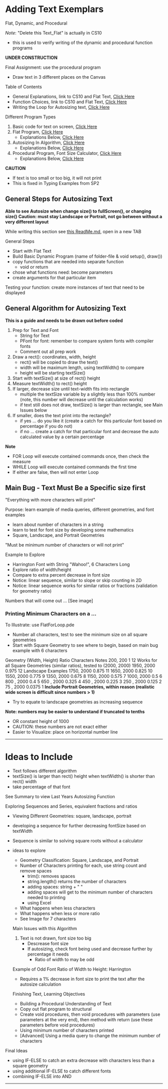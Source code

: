 # Adding Text Exemplars
Flat, Dynamic, and Procedural

*Note*: "Delete this Text_Flat" is actually in CS10
- this is used to verify writing of the dynamic and procedural function programs

**UNDER CONSTRUCTION**

Final Assignment: use the procedural program
- Draw text in 3 different places on the Canvas

Table of Contents
- General Explanations, link to CS10 and Flat Text, <a href="https://github.com/MercersKitchen/CS10/tree/master/Computer%20Apps/Prototyping%20Skills/AddingText#general-explanations">Click Here</a>
- Function Choices, link to CS10 and Flat Text, <a href="https://github.com/MercersKitchen/CS10/tree/master/Computer%20Apps/Prototyping%20Skills/AddingText#function-choices">Click Here</a>
- Writing the Loop for Autosizing text, <a href="">Click Here</a>

Different Program Types
1. Basic code for text on screen, <a href="https://github.com/MercersKitchen/CS10/tree/master/Computer%20Apps/Prototyping%20Skills/AddingText#basic-code-for-text-on-screen">Click Here</a>
2. Flat Program, <a href="https://github.com/MercersKitchen/CS10/tree/master/Computer%20Apps/Prototyping%20Skills/AddingText/Text_Flat">Click Here</a>
   - Explanations Below, <a href="https://github.com/MercersKitchen/CS10/tree/master/Computer%20Apps/Prototyping%20Skills/AddingText#adding-text-flat-program">Click Here</a>
3. Autosizing In Algorithm, <a href="https://github.com/MercersKitchen/CS10/tree/master/Computer%20Apps/Prototyping%20Skills/AddingText#auto-sizing-algorithm-flat">Click Here</a>
   - Explanations Below, <a href="https://github.com/MercersKitchen/CS10/tree/master/Computer%20Apps/Prototyping%20Skills/AddingText#auto-sizing-algorithm-flat">Click Here</a>
4. Procedural Program, Font Size Calculator, <a href="https://github.com/MercersKitchen/CS20/tree/master/Computer%20Apps/Processing-Java%20Prototyping/Text/Text_Function">Click Here</a>
   - Explanations Below, <a href="https://github.com/MercersKitchen/CS10/tree/master/Computer%20Apps/Prototyping%20Skills/AddingText#auto-sizing-algorithm-dynamic-see-actual-program-for-procedural">Click Here</a>

**CAUTION**
- If text is too small or too big, it will not print
- This is fixed in Typing Examples from SP2

## General Steps for Autosizing Text
**Able to see Autosize when change size() to fullScreen(), or changing size()**
**Caution: must stay Landscape or Portrait, not go between without a very different layout**

While writing this section see <a href="https://github.com/MercersKitchen/CS20/tree/master/Computer%20Apps/Processing-Java%20Prototyping/Text/Needs%20Rewriting">this ReadMe.md</a>, open in a new TAB

General Steps
- Start with Flat Text
- Build Basic Dynamic Program (name of folder-file & void setup(), draw())
- copy functions that are needed into separate function
  - void or return
- chose what functions need: become parameters
- create arguments for that particular item

Testing your function: create more instances of text that need to be displayed

## General Algorithm for Autosizing Text
**This is a guide and needs to be drawn out before coded**

1. Prep for Text and Font
   - String for Text
   - PFont for font: remember to compare system fonts with compiler fonts
   - Comment out all prep work
2. Draw a rect(): coordinates, width, height
   - rect() will be copied to draw the text()
   - width will be maximum length, using textWidth() to compare
   - height will be starting textSize()
3. Start with textSize() at size of rect() height
4. Measure textWidth() to rect() height
5. If larger, decrease size until text-width fits into rectangle
   - multiple the textSize variable by a slightly less than 100% number (note, this number will decrease until the calculation works)
   - if text still does not draw, textSize() is larger than rectangle, see Main Issues below
6. If smaller, does the text print into the rectangle?
   - if yes ... do you like it (create a catch for this particular font based on percentage if you do not)
   - if no ... create a catch for that particular font and decrease the auto calculated value by a certain percentage

**Note**
- FOR Loop will execute contained commands once, then check the measure
- WHILE Loop will execute contained commands the first time
- If either are false, then will not enter Loop

## Main Bug - Text **Must Be** a Specific size first
"Everything with more characters will print"

Purpose: learn example of media queries, different geometries, and font examples
- learn about number of characters in a string
- learn to test for font size by developing some mathematics
- Square, Landscape, and Portrait Geometries

"Must be minimum number of characters or will not print"

Example to Explore
- Harrington Font with String "Wahoo!", 6 Characters Long
- Explore ratio of width/height
- Compare to extra percent decrease in font size
- Notice: linear sequence, similar to slope or skip counting in 2D
- Notice: linear sequence works for similar ratios or fractions (validation for geometry ratio)

Numbers that will come out ...
[See image]

### Printing Minimum Characters on a ...

To Illustrate: use FlatForLoop.pde
- Number all characters, test to see the minimum size on all square geometries
- Start with Square Geometry to see where to begin, based on main bug example with 6 characters

Geometry (Width, Height)    Ratio   Characters    Notes
200, 200                    1       12            Works for all Square Geometries (similar ratios), tested to (2000, 2000)
1950, 2000                  0.975   12            Landscape Examples
1750, 2000                  0.875   11
1650, 2000                  0.825   10
1550, 2000                  0.775   9
1350, 2000                  0.675   8
1150, 2000                  0.575   7
1000, 2000                  0.5     6
800 , 2000                  0.4     5
650 , 2000                  0.325   4
450 , 2000                  0.225   3
250 , 2000                  0.125   2
75  , 2000                  0.0375  1
**Include Portrait Geometries, within reason (realistic wide screen is difficult since numbers > 1)**
- Try to equate to landscape geometries as increasing sequence

**Note: numbers may be easier to understand if truncated to tenths**
- OR constant height of 1000
- CAUTION: these numbers are not exact either
- Easier to Visualize: place on horizontal number line


---

# Ideas to Include
- Text follows different algorithm
- textSize() is larger than rect() height when textWidth() is shorter than rect() width
- take percentage of that font

See Summary to view Last Years Autosizing Function

Exploring Sequences and Series, equivalent fractions and ratios
- Viewing Different Geometries: square, landscape, portrait
- developing a sequence for further decreasing fontSize based on textWidth
- Sequence is similar to solving square roots without a calculator
- ideas to explore
  - Geometry Classification: Square, Landscape, and Portrait
  - Number of Characters printing for each, use string count and remove spaces
    - trim(): removes spaces
    - string.length() returns the number of characters
    - adding spaces: string + " "
    - adding spaces will get to the minimum number of characters needed to printing
    - using Excel
  - What happens when less characters
  - What happens when less or more ratio
  - See Image for 7 characters

  Main Issues with this Algorithm
  1. Text is not drawn, font size too big
     - Descrease font size
     - If autosizing, check font being used and decrease further by percentage it needs
       - Ratio of width to may be odd

  Example of Odd Font Ratio of Width to Height: Harrington
  - Requires a 1% decrease in font size to print the text after the autosize calculation


  Finishing Text, Learning Objectives
  - Building a Procedural Understanding of Text
  - Copy out flat program to structural
  - Create void procedures, then void procedures with parameters (use parameters at the very end), then method with return (use these parameters before void procedures)
  - Using minimum number of characters printed
  - [Advanced] Using a media query to change the minimum number of characters

Final Ideas
- using IF-ELSE to catch an extra decrease with characters less than a square geometry
- using additional IF-ELSE to catch different fonts
- combining IF-ELSE into AND

---
